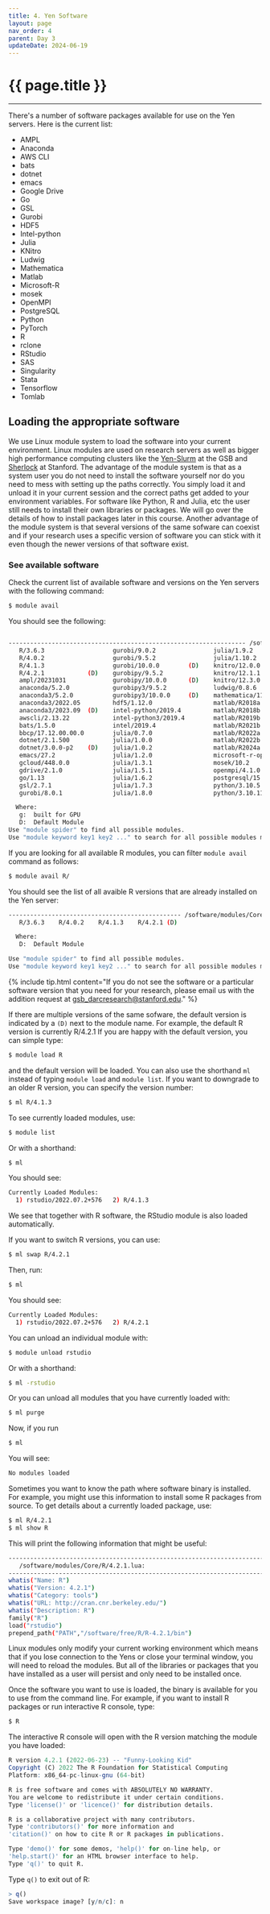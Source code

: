 ```yaml
---
title: 4. Yen Software
layout: page 
nav_order: 4
parent: Day 3
updateDate: 2024-06-19
---
```


# {{ page.title }}
---
There's a number of software packages available for use on the Yen servers.  Here is the current list:

* AMPL
* Anaconda
* AWS CLI
* bats
* dotnet
* emacs
* Google Drive
* Go
* GSL
* Gurobi
* HDF5
* Intel-python
* Julia
* KNitro
* Ludwig
* Mathematica
* Matlab
* Microsoft-R
* mosek
* OpenMPI
* PostgreSQL
* Python
* PyTorch
* R
* rclone
* RStudio
* SAS
* Singularity
* Stata
* Tensorflow
* Tomlab

## Loading the appropriate software

We use Linux module system to load the software into your current environment. Linux modules are used on research servers
as well as bigger high performance computing clusters like the <a href="/yen/scheduler.html" target="_blank">Yen-Slurm</a> at the GSB and <a href="https://www.sherlock.stanford.edu/" target="_blank">Sherlock</a> at Stanford. 
The advantage of the module system is that as a system user you do not need to install the software yourself nor do you need to mess with setting up the paths correctly. 
You simply load it and unload it in your current session and the correct paths get added to your environment variables. For software like
Python, R and Julia, etc the user still needs to install their own libraries or packages. We will go over the details of how
to install packages later in this course. Another advantage of the module system is that several versions of the same sofware
can coexist and if your research uses a specific version of software you can stick with it even though the newer versions of that software exist.

### See available software

Check the current list of available software and versions on the Yen servers with the following command:


```bash
$ module avail
```

You should see the following:
```bash

------------------------------------------------------------------ /software/modules/Core ------------------------------------------------------------------
   R/3.6.3                   gurobi/9.0.2                julia/1.9.2                   python/3.11.3                  stata/18
   R/4.0.2                   gurobi/9.5.2                julia/1.10.2           (D)    pytorch/2.0.1         (g)      statamp/now
   R/4.1.3                   gurobi/10.0.0        (D)    knitro/12.0.0                 pytorch/2.1.2         (g,D)    statamp/16
   R/4.2.1            (D)    gurobipy/9.5.2              knitro/12.1.1                 rclone/1.47.0                  statamp/17    (D)
   ampl/20231031             gurobipy/10.0.0      (D)    knitro/12.3.0          (D)    rclone/1.54.0                  statamp/18
   anaconda/5.2.0            gurobipy3/9.5.2             ludwig/0.8.6           (g)    rclone/1.60.0                  tensorflow/2  (g)
   anaconda3/5.2.0           gurobipy3/10.0.0     (D)    mathematica/11.2              rclone/1.62.2                  tomlab/8.8
   anaconda3/2022.05         hdf5/1.12.0                 matlab/R2018a                 rclone/1.63.1         (D)      xstata-mp/now
   anaconda3/2023.09  (D)    intel-python/2019.4         matlab/R2018b                 rstudio/1.1.463                xstata-mp/16
   awscli/2.13.22            intel-python3/2019.4        matlab/R2019b                 rstudio/2022.07.2+576 (D)      xstata-mp/17  (D)
   bats/1.5.0                intel/2019.4                matlab/R2021b                 sas/9.4                        xstata-mp/18
   bbcp/17.12.00.00.0        julia/0.7.0                 matlab/R2022a                 singularity/3.4.0              xstata/now
   dotnet/2.1.500            julia/1.0.0                 matlab/R2022b                 singularity/3.11.5    (D)      xstata/16
   dotnet/3.0.0-p2    (D)    julia/1.0.2                 matlab/R2024a          (D)    stata-mp/now                   xstata/17     (D)
   emacs/27.2                julia/1.2.0                 microsoft-r-open/3.5.3        stata-mp/16                    xstata/18
   gcloud/448.0.0            julia/1.3.1                 mosek/10.2                    stata-mp/17           (D)      xstatamp/now
   gdrive/2.1.0              julia/1.5.1                 openmpi/4.1.0                 stata-mp/18                    xstatamp/16
   go/1.13                   julia/1.6.2                 postgresql/15.1        (g)    stata/now                      xstatamp/17   (D)
   gsl/2.7.1                 julia/1.7.3                 python/3.10.5          (D)    stata/16                       xstatamp/18
   gurobi/8.0.1              julia/1.8.0                 python/3.10.11                stata/17              (D)

  Where:
   g:  built for GPU
   D:  Default Module
Use "module spider" to find all possible modules.
Use "module keyword key1 key2 ..." to search for all possible modules matching any of the "keys".
```

If you are looking for all available R modules, you can filter `module avail` command as follows:

```bash
$ module avail R/
```

You should see the list of all avaible R versions that are already installed on the Yen server:

```bash
------------------------------------------------ /software/modules/Core -------------------------------------------------
   R/3.6.3    R/4.0.2    R/4.1.3    R/4.2.1 (D)

  Where:
   D:  Default Module

Use "module spider" to find all possible modules.
Use "module keyword key1 key2 ..." to search for all possible modules matching any of the "keys".
```

{% include tip.html content="If you do not see the software or a particular software version that you need for your research,
please email us with the addition request at [gsb_darcresearch@stanford.edu](mailto:gsb_darcresearch@stanford.edu)." %}

If there are multiple versions of the same sofware, the default version is indicated by a `(D)` next to the module name. 
For example, the default R version is currently R/4.2.1 If you are happy with the default version, you can simple type:

```bash
$ module load R
```

and the default version will be loaded. You can also use the shorthand `ml` instead of typing `module load` and `module list`. 
If you want to downgrade to an older R version, you
can specify the version number:

```bash
$ ml R/4.1.3
```

To see currently loaded modules, use:

```bash
$ module list
```

Or with a shorthand:
```bash
$ ml
```

You should see:

```bash
Currently Loaded Modules:
  1) rstudio/2022.07.2+576   2) R/4.1.3
```

We see that together with R software, the RStudio module is also loaded automatically.

If you want to switch R versions, you can use:

```bash
$ ml swap R/4.2.1
```

Then, run:
```bash
$ ml
```

You should see:

```bash
Currently Loaded Modules:
  1) rstudio/2022.07.2+576   2) R/4.2.1 
```

You can unload an individual module with:

```bash
$ module unload rstudio
```

Or with a shorthand:
```bash
$ ml -rstudio
```
Or you can unload all modules that you have currently loaded with:

```bash
$ ml purge
```

Now, if you run 

```bash
$ ml
```

You will see:

```bash
No modules loaded
```

Sometimes you want to know the path where software binary is installed. For example, you might use this information 
to install some R packages from source. To get details about a currently loaded package, use:

```bash
$ ml R/4.2.1
$ ml show R
```

This will print the following information that might be useful:

```bash
--------------------------------------------------------------------------------------------------
   /software/modules/Core/R/4.2.1.lua:
---------------------------------------------------------------------------------------------------
whatis("Name: R")
whatis("Version: 4.2.1")
whatis("Category: tools")
whatis("URL: http://cran.cnr.berkeley.edu/")
whatis("Description: R")
family("R")
load("rstudio")
prepend_path("PATH","/software/free/R/R-4.2.1/bin")
```

Linux modules only modify your current working environment which means that if you lose connection to the Yens or close your terminal window,
you will need to reload the modules. But all of the libraries or packages that you have installed as a user will persist and 
only need to be installed once.

Once the software you want to use is loaded, the binary is available for you to use from the command line. 
For example, if you want to install R packages or run interactive R console, type:

```bash
$ R
```

The interactive R console will open with the R version matching the module you have loaded:

```R
R version 4.2.1 (2022-06-23) -- "Funny-Looking Kid"
Copyright (C) 2022 The R Foundation for Statistical Computing
Platform: x86_64-pc-linux-gnu (64-bit)

R is free software and comes with ABSOLUTELY NO WARRANTY.
You are welcome to redistribute it under certain conditions.
Type 'license()' or 'licence()' for distribution details.

R is a collaborative project with many contributors.
Type 'contributors()' for more information and
'citation()' on how to cite R or R packages in publications.

Type 'demo()' for some demos, 'help()' for on-line help, or
'help.start()' for an HTML browser interface to help.
Type 'q()' to quit R.
```

Type `q()` to exit out of R:

```R
> q()
Save workspace image? [y/n/c]: n
```
